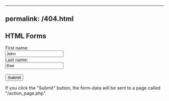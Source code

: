 <!DOCTYPE html>
---
permalink: /404.html
---

<html>
<body>

<h2>HTML Forms</h2>

<form action="/action_page.php">
  <label for="fname">First name:</label><br>
  <input type="text" id="fname" name="fname" value="John"><br>
  <label for="lname">Last name:</label><br>
  <input type="text" id="lname" name="lname" value="Doe"><br><br>
  <input type="submit" value="Submit">
</form> 

<p>If you click the "Submit" button, the form-data will be sent to a page called "/action_page.php".</p>

</body>
</html>
